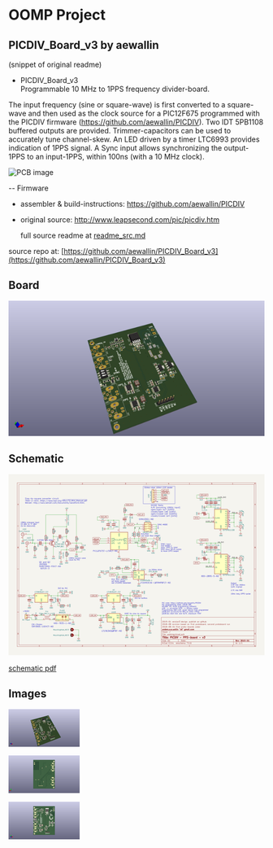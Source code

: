 # OOMP Project  
## PICDIV_Board_v3  by aewallin  
  
(snippet of original readme)  
  
- PICDIV_Board_v3  
Programmable 10 MHz to 1PPS frequency divider-board.  
  
The input frequency (sine or square-wave) is first converted to a square-wave and then used as the clock source for a PIC12F675 programmed with the PICDIV firmware (https://github.com/aewallin/PICDIV). Two IDT 5PB1108 buffered outputs are provided. Trimmer-capacitors can be used to accurately tune channel-skew. An LED driven by a timer LTC6993 provides indication of 1PPS signal. A Sync input allows synchronizing the output-1PPS to an input-1PPS, within 100ns (with a 10 MHz clock).  
  
![PCB image](https://github.com/aewallin/PICDIV_Board_v3/blob/master/picdiv_board_v3.png)  
  
-- Firmware  
  
- assembler & build-instructions: https://github.com/aewallin/PICDIV  
- original source: http://www.leapsecond.com/pic/picdiv.htm  
  
  full source readme at [readme_src.md](readme_src.md)  
  
source repo at: [https://github.com/aewallin/PICDIV_Board_v3](https://github.com/aewallin/PICDIV_Board_v3)  
## Board  
  
[![working_3d.png](working_3d_600.png)](working_3d.png)  
## Schematic  
  
[![working_schematic.png](working_schematic_600.png)](working_schematic.png)  
  
[schematic pdf](working_schematic.pdf)  
## Images  
  
[![working_3d.png](working_3d_140.png)](working_3d.png)  
  
[![working_3d_back.png](working_3d_back_140.png)](working_3d_back.png)  
  
[![working_3d_front.png](working_3d_front_140.png)](working_3d_front.png)  
